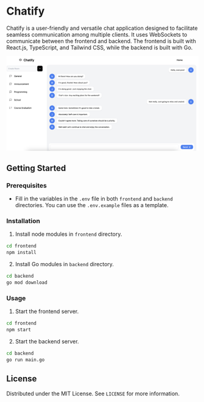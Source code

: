 # Chatify

Chatify is a user-friendly and versatile chat application designed to facilitate seamless communication among multiple clients. It uses WebSockets to communicate between the frontend and backend. The frontend is built with React.js, TypeScript, and Tailwind CSS, while the backend is built with Go.

![Demo picture](/images/demo.png)

## Getting Started

### Prerequisites

-   Fill in the variables in the `.env` file in both `frontend` and `backend` directories. You can use the `.env.example` files as a template.

### Installation

1. Install node modules in `frontend` directory.

```bash
cd frontend
npm install
```

2. Install Go modules in `backend` directory.

```bash
cd backend
go mod download
```

### Usage

1. Start the frontend server.

```bash
cd frontend
npm start
```

2. Start the backend server.

```bash
cd backend
go run main.go
```

## License

Distributed under the MIT License. See `LICENSE` for more information.
